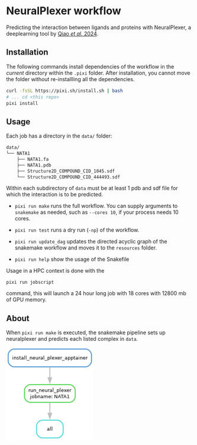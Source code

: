 # NeuralPlexer workflow

Predicting the interaction between ligands and proteins with NeuralPlexer, a
deeplearning tool by [Qiao _et al._
2024](https://www.nature.com/articles/s42256-024-00792-z).

## Installation

The following commands install dependencies of the workflow in the _current_
directory within the `.pixi` folder. After installation, you cannot move the
folder without re-installling all the dependencies. 

```bash
curl -fsSL https://pixi.sh/install.sh | bash
# ... cd <this repo>
pixi install
```

## Usage

Each job has a directory in the `data/` folder:

```
data/
└── NATA1
    ├── NATA1.fa
    ├── NATA1.pdb
    ├── Structure2D_COMPOUND_CID_1045.sdf
    └── Structure2D_COMPOUND_CID_444493.sdf
```

Within each subdirectory of `data` must be at least 1 pdb and sdf file for
which the interaction is to be predicted.


* `pixi run make` runs the full workflow. You can supply arguments to `snakemake` as needed, such as `--cores 10`, if your process needs 10 cores.

* `pixi run test` runs a dry run (`-np`) of the workflow. 

* `pixi run update_dag` updates the directed acyclic graph of the snakemake workflow and moves it to the `resources` folder.

* `pixi run help` show the usage of the Snakefile



Usage in a HPC context is done with the

```
pixi run jobscript
```

command, this will launch a 24 hour long job with 18 cores with 12800 mb of GPU
memory.

## About

When `pixi run make` is executed, the snakemake pipeline sets up neuralplexer
and predicts each listed complex in `data`.

![](resources/pipeline.png)
